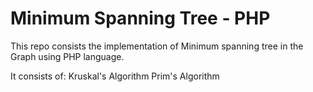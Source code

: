 Minimum Spanning Tree - PHP
=========================

This repo consists the implementation of Minimum spanning tree in the Graph using PHP language.

It consists of: 
Kruskal's Algorithm
Prim's Algorithm
